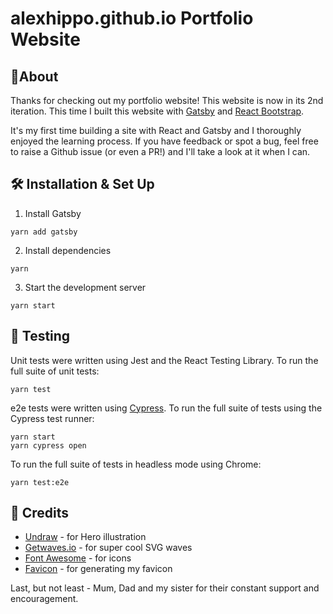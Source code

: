 # alexhippo.github.io Portfolio Website

## 🤔About
Thanks for checking out my portfolio website! This website is now in its 2nd iteration. This time I built this website with [Gatsby](https://www.gatsbyjs.org/) and [React Bootstrap](https://react-bootstrap.github.io/).

It's my first time building a site with React and Gatsby and I thoroughly enjoyed the learning process. If you have feedback or spot a bug, feel free to raise a Github issue (or even a PR!) and I'll take a look at it when I can.

## 🛠 Installation & Set Up
1. Install Gatsby
```
yarn add gatsby
```

2. Install dependencies
```
yarn
```

3. Start the development server
```
yarn start
```

## 🧐 Testing
Unit tests were written using Jest and the React Testing Library. To run the full suite of unit tests:
```
yarn test
```

e2e tests were written using [Cypress](https://www.cypress.io/). To run the full suite of tests using the Cypress test runner:
```
yarn start
yarn cypress open
```

To run the full suite of tests in headless mode using Chrome:
```
yarn test:e2e
```

## 🙏 Credits
- [Undraw](https://undraw.co/illustrations) - for Hero illustration
- [Getwaves.io](https://getwaves.io/) - for super cool SVG waves
- [Font Awesome](https://fontawesome.com/) - for icons
- [Favicon](https://favicon.io/) - for generating my favicon

Last, but not least - Mum, Dad and my sister for their constant support and encouragement.